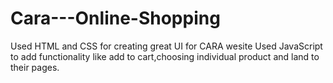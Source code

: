 # Cara---Online-Shopping
Used HTML and CSS for creating great UI for CARA wesite
Used JavaScript to add functionality like add to cart,choosing individual product and land to their pages.
